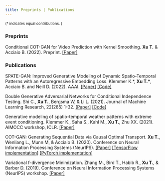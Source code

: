 ```yaml
---
title: Preprints | Publications 
---
```


<small> (\* indicates equal contributions. ) </small> 

### Preprints

Conditional COT-GAN for Video Prediction with Kernel Smoothing. **Xu T.** & Acciaio B. (2022). Preprint. [[Paper]](https://arxiv.org/pdf/2106.05658.pdf)

### Publications


SPATE-GAN: Improved Generative Modeling of Dynamic Spatio-Temporal Patterns with an Autoregressive Embedding Loss. Klemmer K.\*, **Xu T.\***, Acciaio B. and Neill D. (2022). AAAI. [[Paper]](https://arxiv.org/pdf/2109.15044.pdf) [[Code]](https://github.com/konstantinklemmer/spate-gan)

Double Generative Adversarial Networks for Conditional Independence Testing. Shi C., **Xu T.**, Bergsma W, & Li L. (2021). 
Journal of Machine Learning Research, 22(285) 1-32. [[Paper]](https://arxiv.org/pdf/2006.02615.pdf) [[Code]](https://github.com/tianlinxu312/dgcit) 

Generative modeling of spatio-temporal weather patterns with extreme event conditioning. Klemmer K., Saha S., Kahl M., **Xu T.**, Zhu XX. (2021). AIMOCC workshop, ICLR.  [[Paper]](https://arxiv.org/pdf/2104.12469.pdf)

COT-GAN: Generating Sequential Data via Causal Optimal Transport. **Xu T.**, Wenliang L., Munn M, & Acciaio B. (2020). Conference on Neural Information Processing Systems (NeurIPS). [[Paper]](https://papers.nips.cc/paper/2020/file/641d77dd5271fca28764612a028d9c8e-Paper.pdf) [[TensorFlow implementation]](https://github.com/tianlinxu312/cot-gan) [[PyTorch implementation]](https://github.com/tianlinxu312/cot-gan-pytorch) 

Variational f-divergence Minimization. Zhang M., Bird T., Habib R., **Xu T.**, & Barber D. (2019). Conference on Neural Information Processing Systems (NeurIPS) workshop. [[Paper]](https://arxiv.org/pdf/1907.11891.pdf)
